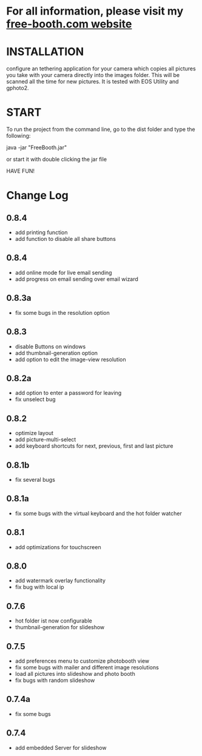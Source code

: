 # For all information, please visit my [free-booth.com website](http://free-booth.com)

# INSTALLATION

configure an tethering application for your camera which copies all pictures you take with your camera directly into the images folder. This will be scanned all the time for new pictures. It is tested with EOS Utility and gphoto2.

# START

To run the project from the command line, go to the dist folder and
type the following:

java -jar "FreeBooth.jar" 

or start it with double clicking the jar file

HAVE FUN!



# Change Log

## 0.8.4
* add printing function
* add function to disable all share buttons

## 0.8.4
* add online mode for live email sending
* add progress on email sending over email wizard

## 0.8.3a
* fix some bugs in the resolution option

## 0.8.3
* disable Buttons on windows
* add thumbnail-generation option
* add option to edit the image-view resolution

## 0.8.2a
* add option to enter a password for leaving
* fix unselect bug

## 0.8.2
* optimize layout
* add picture-multi-select
* add keyboard shortcuts for next, previous, first and last picture

## 0.8.1b
* fix several bugs

## 0.8.1a
* fix some bugs with the virtual keyboard and the hot folder watcher

## 0.8.1
* add optimizations for touchscreen

## 0.8.0
* add watermark overlay functionality
* fix bug with local ip

## 0.7.6
* hot folder ist now configurable
* thumbnail-generation for slideshow

## 0.7.5
* add preferences menu to customize photobooth view
* fix some bugs with mailer and different image resolutions
* load all pictures into slideshow and photo booth
* fix bugs with random slideshow

## 0.7.4a
* fix some bugs

## 0.7.4 
* add embedded Server for slideshow







